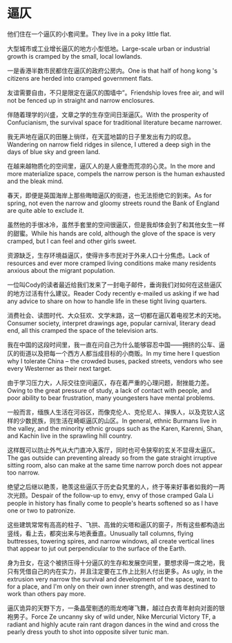 # 逼仄

<p><span class="chinese">他们住在一个逼仄的小套间里。</span><span class="english">They live in a poky little flat.</span></p>

<p><span class="chinese">大型城市或工业增长逼仄的地方小型低地。</span><span class="english">Large-scale urban or industrial growth is cramped by the small, local lowlands.</span></p>

<p><span class="chinese">一是香港半数市民都住在逼仄的政府公房内。</span><span class="english">One is that half of hong kong 's citizens are herded into cramped government flats.</span></p>

<p><span class="chinese">友谊需要自由，不只是限定在逼仄的围墙中”。</span><span class="english">Friendship loves free air, and will not be fenced up in straight and narrow enclosures.</span></p>

<p><span class="chinese">伴随着理学的兴盛，文章之学的生存空间日渐逼仄。</span><span class="english">With the prosperity of Confucianism, the survival space for traditional literature became narrower.</span></p>

<p><span class="chinese">我无声地在逼仄的田塍上徜徉，在天蓝地碧的日子里发出有力的叹息。</span><span class="english">Wandering on narrow field ridges in silence, I uttered a deep sigh in the days of blue sky and green land.</span></p>

<p><span class="chinese">在越来越物质化的空间里，逼仄人的是人疲惫而荒凉的心灵。</span><span class="english">In the more and more materialize space, compels the narrow person is the human exhausted and the bleak mind.</span></p>

<p><span class="chinese">春天，即便是英国海岸上那些晦暗逼仄的街道，也无法拒绝它的到来。</span><span class="english">As for spring, not even the narrow and gloomy streets round the Bank of England are quite able to exclude it.</span></p>

<p><span class="chinese">虽然他的手很冰冷，虽然手套里的空间很逼仄，但是我却体会到了和其他女生一样的甜蜜。</span><span class="english">While his hands are cold, although the glove of the space is very cramped, but I can feel and other girls sweet.</span></p>

<p><span class="chinese">资源缺乏，生存环境益逼仄，使得许多市民对于外来人口十分焦虑。</span><span class="english">Lack of resources and ever more cramped living conditions make many residents anxious about the migrant population.</span></p>

<p><span class="chinese">一位叫Cody的读者最近给我们发来了一封电子邮件，垂询我们对如何在这些逼仄的地方过活有什么建议。</span><span class="english">Reader Cody recently e-mailed us asking if we had any advice to share on how to handle life in these tight living quarters.</span></p>

<p><span class="chinese">消费社会、读图时代、大众狂欢、文学末路，这一切都在逼仄着电视艺术的天地。</span><span class="english">Consumer society, interpret drawings age, popular carnival, literary dead end, all this cramped the space of the television arts.</span></p>

<p><span class="chinese">我在中国的这段时间里，我一直在问自己为什么能够容忍中国——拥挤的公车、逼仄的街道以及把每一个西方人都当成目标的小商贩。</span><span class="english">In my time here I question why I tolerate China – the crowded buses, packed streets, vendors who see every Westerner as their next target.</span></p>

<p><span class="chinese">由于学习压力大，人际交往空间逼仄，存在着严重的心理问题，耐挫能力差。</span><span class="english">Owing to the great pressure of study, a lack of contact with people, and poor ability to bear frustration, many youngesters have mental problems.</span></p>

<p><span class="chinese">一般而言，缅族人生活在河谷区，而像克伦人、克伦尼人、掸族人，以及克钦人这样的少数民族，则生活在崎岖逼仄的山区。</span><span class="english">In general, ethnic Burmans live in the valley, and the minority ethnic groups such as the Karen, Karenni, Shan, and Kachin live in the sprawling hill country.</span></p>

<p><span class="chinese">这样既可以防止外气从大门直冲入客厅，同时也可令狭窄的玄关不显得太逼仄。</span><span class="english">The gas outside can preventing already so from the gate straight irruptive sitting room, also can make at the same time narrow porch does not appear too narrow.</span></p>

<p><span class="chinese">绝望之后继以艳羡，艳羡这些逼仄于历史旮旯里的人，终于等来好事者如我的一两次光顾。</span><span class="english">Despair of the follow-up to envy, envy of those cramped Gala Li people in history has finally come to people's hearts softened so as I have one or two to patronize.</span></p>

<p><span class="chinese">这些建筑常常有高高的柱子、飞拱、高耸的尖塔和逼仄的窗子，所有这些都构造出竖线，看上去，都突出来与地表垂直。</span><span class="english">Unusually tall columns, flying buttresses, towering spires, and narrow windows, all create vertical lines that appear to jut out perpendicular to the surface of the Earth.</span></p>

<p><span class="chinese">身为丑女，在这个被挤压得十分逼仄的生存和发展空间里，要想求得一席之地，我只有凭借自己的内在实力，并且注定要在工作上比别人付出更多。</span><span class="english">As ugly, in the extrusion very narrow the survival and development of the space, want to for a place, and I'm only on their own inner strength, and was destined to work than others pay more.</span></p>

<p><span class="chinese">逼仄诡异的天野下方，一条晶莹剔透的雨龙咆哮飞舞，越过白衣青年射向对面的银袍男子。</span><span class="english">Force Ze uncanny sky of wild under, Nike Mercurial Victory TF, a radiant and highly acute rain rant dragon dances in the wind and cross the pearly dress youth to shot into opposite silver tunic man.</span></p>

